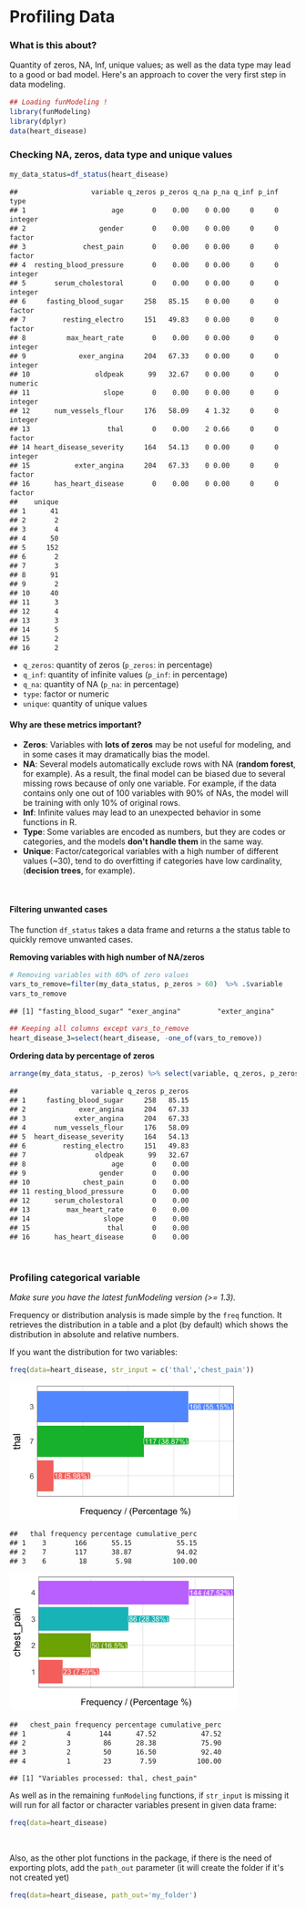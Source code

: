 Profiling Data
====


### What is this about?

Quantity of zeros, NA, Inf, unique values; as well as the data type may lead to a good or bad model. Here's an approach to cover the very first step in data modeling. 




```r
## Loading funModeling !
library(funModeling)
library(dplyr)
data(heart_disease)
```

### Checking NA, zeros, data type and unique values


```r
my_data_status=df_status(heart_disease)
```

```
##                  variable q_zeros p_zeros q_na p_na q_inf p_inf    type
## 1                     age       0    0.00    0 0.00     0     0 integer
## 2                  gender       0    0.00    0 0.00     0     0  factor
## 3              chest_pain       0    0.00    0 0.00     0     0  factor
## 4  resting_blood_pressure       0    0.00    0 0.00     0     0 integer
## 5       serum_cholestoral       0    0.00    0 0.00     0     0 integer
## 6     fasting_blood_sugar     258   85.15    0 0.00     0     0  factor
## 7         resting_electro     151   49.83    0 0.00     0     0  factor
## 8          max_heart_rate       0    0.00    0 0.00     0     0 integer
## 9             exer_angina     204   67.33    0 0.00     0     0 integer
## 10                oldpeak      99   32.67    0 0.00     0     0 numeric
## 11                  slope       0    0.00    0 0.00     0     0 integer
## 12      num_vessels_flour     176   58.09    4 1.32     0     0 integer
## 13                   thal       0    0.00    2 0.66     0     0  factor
## 14 heart_disease_severity     164   54.13    0 0.00     0     0 integer
## 15           exter_angina     204   67.33    0 0.00     0     0  factor
## 16      has_heart_disease       0    0.00    0 0.00     0     0  factor
##    unique
## 1      41
## 2       2
## 3       4
## 4      50
## 5     152
## 6       2
## 7       3
## 8      91
## 9       2
## 10     40
## 11      3
## 12      4
## 13      3
## 14      5
## 15      2
## 16      2
```

* `q_zeros`: quantity of zeros (`p_zeros`: in percentage)
* `q_inf`:  quantity of infinite values (`p_inf`: in percentage)
* `q_na`:  quantity of NA (`p_na`: in percentage)
* `type`: factor or numeric
* `unique`: quantity of unique values

#### Why are these metrics important?

* **Zeros**: Variables with **lots of zeros** may be not useful for modeling, and in some cases it may dramatically bias the model.
* **NA**: Several models automatically exclude rows with NA (**random forest**, for example). As a result, the final model can be biased due to several missing rows because of only one variable. For example, if the data contains only one out of 100 variables with 90% of NAs, the model will be training with only 10% of original rows.
* **Inf**: Infinite values may lead to an unexpected behavior in some functions in R.
* **Type**: Some variables are encoded as numbers, but they are codes or categories, and the models **don't handle them** in the same way.
* **Unique**: Factor/categorical variables with a high number of different values (~30), tend to do overfitting if categories have low cardinality, (**decision trees**, for example).

<br>

#### Filtering unwanted cases

The function `df_status` takes a data frame and returns a the status table to quickly remove unwanted cases.


**Removing variables with high number of NA/zeros**


```r
# Removing variables with 60% of zero values
vars_to_remove=filter(my_data_status, p_zeros > 60)  %>% .$variable
vars_to_remove
```

```
## [1] "fasting_blood_sugar" "exer_angina"         "exter_angina"
```

```r
## Keeping all columns except vars_to_remove
heart_disease_3=select(heart_disease, -one_of(vars_to_remove))
```

**Ordering data by percentage of zeros**


```r
arrange(my_data_status, -p_zeros) %>% select(variable, q_zeros, p_zeros)
```

```
##                  variable q_zeros p_zeros
## 1     fasting_blood_sugar     258   85.15
## 2             exer_angina     204   67.33
## 3            exter_angina     204   67.33
## 4       num_vessels_flour     176   58.09
## 5  heart_disease_severity     164   54.13
## 6         resting_electro     151   49.83
## 7                 oldpeak      99   32.67
## 8                     age       0    0.00
## 9                  gender       0    0.00
## 10             chest_pain       0    0.00
## 11 resting_blood_pressure       0    0.00
## 12      serum_cholestoral       0    0.00
## 13         max_heart_rate       0    0.00
## 14                  slope       0    0.00
## 15                   thal       0    0.00
## 16      has_heart_disease       0    0.00
```

<br>


### Profiling categorical variable

_Make sure you have the latest funModeling version (>= 1.3)._

Frequency or distribution analysis is made simple by the `freq` function. It retrieves the distribution in a table and a plot (by default) which shows the distribution in absolute and relative numbers.

If you want the distribution for two variables: 


```r
freq(data=heart_disease, str_input = c('thal','chest_pain'))
```

<img src="figure/profiling_categorical_variable-1.png" title="plot of chunk profiling_categorical_variable" alt="plot of chunk profiling_categorical_variable" width="400px" />

```
##   thal frequency percentage cumulative_perc
## 1    3       166      55.15           55.15
## 2    7       117      38.87           94.02
## 3    6        18       5.98          100.00
```

<img src="figure/profiling_categorical_variable-2.png" title="plot of chunk profiling_categorical_variable" alt="plot of chunk profiling_categorical_variable" width="400px" />

```
##   chest_pain frequency percentage cumulative_perc
## 1          4       144      47.52           47.52
## 2          3        86      28.38           75.90
## 3          2        50      16.50           92.40
## 4          1        23       7.59          100.00
```

```
## [1] "Variables processed: thal, chest_pain"
```

As well as in the remaining `funModeling` functions, if `str_input` is missing it will run for all factor or character variables present in given data frame:


```r
freq(data=heart_disease)
```
<br>

Also, as the other plot functions in the package, if there is the need of exporting plots, add the `path_out` parameter (it will create the folder if it's not created yet)


```r
freq(data=heart_disease, path_out='my_folder')
```

